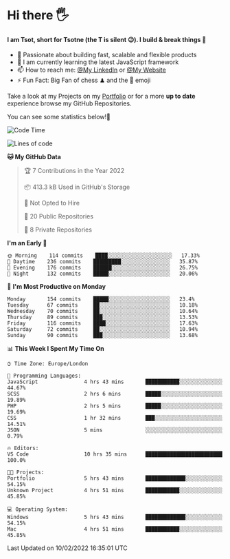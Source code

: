# Hi there :raised_hand_with_fingers_splayed:
#### I am Tsot, short for Tsotne (the T is silent :wink:). I build & break things :space_invader:
- :telescope: Passionate about building fast, scalable and flexible products
- :seedling: I am currently learning the latest JavaScript framework 
- :mailbox: How to reach me: [@My LinkedIn](https://www.linkedin.com/in/tsotne-gvadzabia/) or [@My Website](https://tsotne.co.uk/contact)
- :zap: Fun Fact: Big Fan of chess ♟ and the 👾 emoji

Take a look at my Projects on my [Portfolio](https://tsotne.co.uk/) or for a more **up to date** experience browse my GitHub Repositories.

You can see some statistics below!:space_invader:
<!--START_SECTION:waka-->
![Code Time](http://img.shields.io/badge/Code%20Time-527%20hrs%2024%20mins-blue)

![Lines of code](https://img.shields.io/badge/From%20Hello%20World%20I%27ve%20Written-2%20Million%20lines%20of%20code-blue)

**🐱 My GitHub Data** 

> 🏆 7 Contributions in the Year 2022
 > 
> 📦 413.3 kB Used in GitHub's Storage 
 > 
> 🚫 Not Opted to Hire
 > 
> 📜 20 Public Repositories 
 > 
> 🔑 8 Private Repositories  
 > 
**I'm an Early 🐤** 

```text
🌞 Morning    114 commits    ████░░░░░░░░░░░░░░░░░░░░░   17.33% 
🌆 Daytime    236 commits    █████████░░░░░░░░░░░░░░░░   35.87% 
🌃 Evening    176 commits    ██████░░░░░░░░░░░░░░░░░░░   26.75% 
🌙 Night      132 commits    █████░░░░░░░░░░░░░░░░░░░░   20.06%

```
📅 **I'm Most Productive on Monday** 

```text
Monday       154 commits    █████░░░░░░░░░░░░░░░░░░░░   23.4% 
Tuesday      67 commits     ██░░░░░░░░░░░░░░░░░░░░░░░   10.18% 
Wednesday    70 commits     ██░░░░░░░░░░░░░░░░░░░░░░░   10.64% 
Thursday     89 commits     ███░░░░░░░░░░░░░░░░░░░░░░   13.53% 
Friday       116 commits    ████░░░░░░░░░░░░░░░░░░░░░   17.63% 
Saturday     72 commits     ██░░░░░░░░░░░░░░░░░░░░░░░   10.94% 
Sunday       90 commits     ███░░░░░░░░░░░░░░░░░░░░░░   13.68%

```


📊 **This Week I Spent My Time On** 

```text
⌚︎ Time Zone: Europe/London

💬 Programming Languages: 
JavaScript               4 hrs 43 mins       ███████████░░░░░░░░░░░░░░   44.67% 
SCSS                     2 hrs 6 mins        █████░░░░░░░░░░░░░░░░░░░░   19.89% 
PHP                      2 hrs 5 mins        █████░░░░░░░░░░░░░░░░░░░░   19.69% 
CSS                      1 hr 32 mins        ███░░░░░░░░░░░░░░░░░░░░░░   14.51% 
JSON                     5 mins              ░░░░░░░░░░░░░░░░░░░░░░░░░   0.79%

🔥 Editors: 
VS Code                  10 hrs 35 mins      █████████████████████████   100.0%

🐱‍💻 Projects: 
Portfolio                5 hrs 43 mins       █████████████░░░░░░░░░░░░   54.15% 
Unknown Project          4 hrs 51 mins       ███████████░░░░░░░░░░░░░░   45.85%

💻 Operating System: 
Windows                  5 hrs 43 mins       █████████████░░░░░░░░░░░░   54.15% 
Mac                      4 hrs 51 mins       ███████████░░░░░░░░░░░░░░   45.85%

```


 Last Updated on 10/02/2022 16:35:01 UTC
<!--END_SECTION:waka-->
